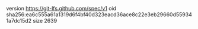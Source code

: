 version https://git-lfs.github.com/spec/v1
oid sha256:ea6c555a61a1319d6f4bf40d323eacd36ace8c22e3eb29660d559341a7dc15d2
size 2639
